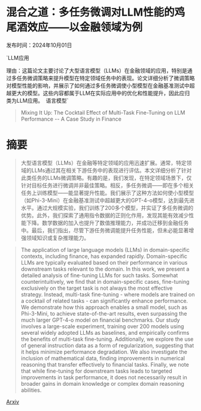 # 混合之道：多任务微调对LLM性能的鸡尾酒效应——以金融领域为例

发布时间：2024年10月01日

`LLM应用

理由：这篇论文主要讨论了大型语言模型（LLMs）在金融领域的应用，特别是通过多任务微调策略来提升模型在特定领域任务中的表现。论文详细分析了微调策略对模型性能的影响，并展示了如何通过多任务微调使小型模型在金融基准测试中超越更大的模型。这些内容都属于LLM在实际应用中的优化和性能提升，因此应归类为LLM应用。` `语言模型`

> Mixing It Up: The Cocktail Effect of Multi-Task Fine-Tuning on LLM Performance -- A Case Study in Finance

# 摘要

> 大型语言模型（LLMs）在金融等特定领域的应用迅速扩展。通常，特定领域的LLMs通过其在相关下游任务中的表现进行评估。本文详细分析了针对此类任务的LLMs微调策略。有趣的是，我们发现，在特定领域场景下，仅针对目标任务进行微调并非最佳策略。相反，多任务微调——即在多个相关任务上训练模型——能显著提升性能。我们展示了这种方法如何使小型模型（如Phi-3-Mini）在金融基准测试中超越更大的GPT-4-o模型，达到最先进水平。通过大规模实验，我们训练了200多个模型，并实证了多任务微调的优势。此外，我们探索了通用指令数据的正则化作用，发现其能有效减少性能下降。数学数据的加入也提升了数值推理能力，并成功迁移到金融任务中。最后，我们指出，尽管下游任务微调能提升任务性能，但未必能显著增强领域知识或复杂推理能力。

> The application of large language models (LLMs) in domain-specific contexts, including finance, has expanded rapidly. Domain-specific LLMs are typically evaluated based on their performance in various downstream tasks relevant to the domain. In this work, we present a detailed analysis of fine-tuning LLMs for such tasks. Somewhat counterintuitively, we find that in domain-specific cases, fine-tuning exclusively on the target task is not always the most effective strategy. Instead, multi-task fine-tuning - where models are trained on a cocktail of related tasks - can significantly enhance performance. We demonstrate how this approach enables a small model, such as Phi-3-Mini, to achieve state-of-the-art results, even surpassing the much larger GPT-4-o model on financial benchmarks. Our study involves a large-scale experiment, training over 200 models using several widely adopted LLMs as baselines, and empirically confirms the benefits of multi-task fine-tuning. Additionally, we explore the use of general instruction data as a form of regularization, suggesting that it helps minimize performance degradation. We also investigate the inclusion of mathematical data, finding improvements in numerical reasoning that transfer effectively to financial tasks. Finally, we note that while fine-tuning for downstream tasks leads to targeted improvements in task performance, it does not necessarily result in broader gains in domain knowledge or complex domain reasoning abilities.

[Arxiv](https://arxiv.org/abs/2410.01109)